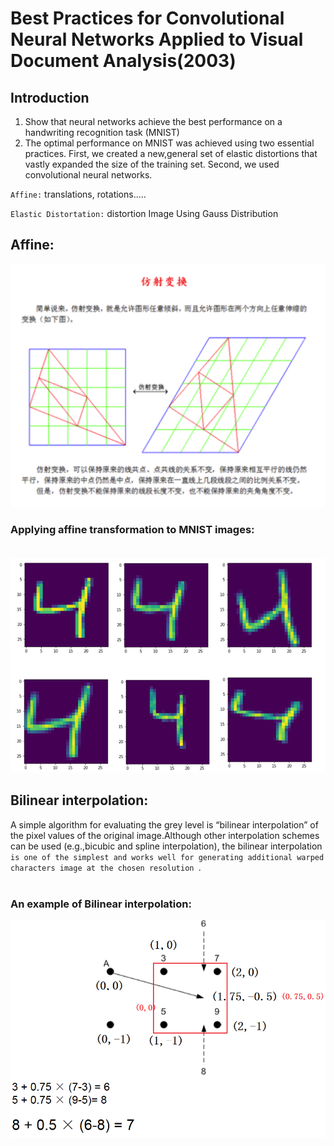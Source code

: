 Best Practices for Convolutional Neural Networks
Applied to Visual Document Analysis(2003)
=======
Introduction
---------
1. Show that neural networks achieve the best performance on a handwriting recognition task (MNIST)
2. The optimal performance on MNIST was achieved using two essential practices. 
First, we created a new,general set of elastic distortions that vastly expanded the size of the training set. 
Second, we used convolutional neural networks.


`Affine:`
translations, rotations.....

`Elastic Distortation:`
distortion Image Using Gauss Distribution


Affine:
----------
![affine method](https://github.com/FrankXu0808/Thesis_Reappearance-BestPracticeOfCNNinMnist/raw/master/images/affine.png)  

### Applying affine transformation to MNIST images:<br><br>
![affine result](https://github.com/FrankXu0808/Thesis_Reappearance-BestPracticeOfCNNinMnist/raw/master/images/affine_exa.png)  

Bilinear interpolation:
--------------
A simple algorithm for evaluating the grey level is “bilinear interpolation” of the pixel values of the original image.Although other interpolation schemes can be used (e.g.,bicubic  and  spline  interpolation),  the  bilinear interpolation `is one of the simplest and works well for generating additional warped characters image at the chosen resolution `.
<br><br>
### An example of Bilinear interpolation:
![affine method](https://github.com/FrankXu0808/Thesis_Reappearance-BestPracticeOfCNNinMnist/raw/master/images/Bilinear_interpolation.png) 
